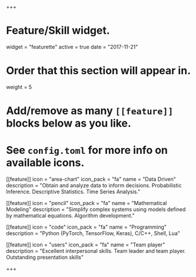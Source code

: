 +++
# Feature/Skill widget.
widget = "featurette"
active = true
date = "2017-11-21"

# Order that this section will appear in.
weight = 5

# Add/remove as many `[[feature]]` blocks below as you like.
# See `config.toml` for more info on available icons.

[[feature]]
  icon = "area-chart"
  icon_pack = "fa"
  name = "Data Driven"
  description = "Obtain and analyze data to inform decisions. Probabilistic Inference. Descriptive Statistics. Time Series Analysis."

[[feature]]
  icon = "pencil"
  icon_pack = "fa"
  name = "Mathematical Modeling"
  description = "Simplify complex systems using models defined by mathematical equations. Algorithm development."

[[feature]]
  icon = "code"
  icon_pack = "fa"
  name = "Programming"
  description = "Python (PyTorch, TensorFlow, Keras), C/C++, Shell, Lua"

[[feature]]
  icon = "users"
  icon_pack = "fa"
  name = "Team player"
  description = "Excellent interpersonal skills. Team leader and team player. Outstanding presentation skills"

+++
